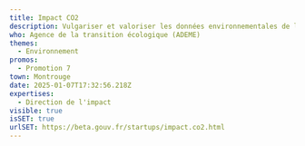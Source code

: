 ```yaml
---
title: Impact CO2
description: Vulgariser et valoriser les données environnementales de l'ADEME
who: Agence de la transition écologique (ADEME)
themes:
  - Environnement
promos:
  - Promotion 7
town: Montrouge
date: 2025-01-07T17:32:56.218Z
expertises:
  - Direction de l'impact
visible: true
isSET: true
urlSET: https://beta.gouv.fr/startups/impact.co2.html
---
```

